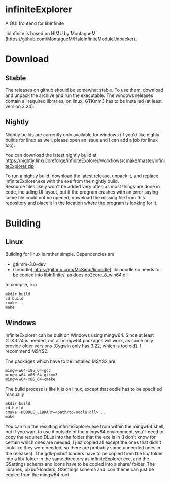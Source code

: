 # infiniteExplorer
A GUI frontend for libInfinite

libInfinite is based on HIMU by MontagueM (https://github.com/MontagueM/HaloInfiniteModuleUnpacker).

# Download
## Stable
The releases on github should be somewhat stable. 
To use them, download and unpack the archive and run the executable. The windows releases contain all required libraries, on linux, GTKmm3 has to be installed (at least version 3.24).
## Nightly
Nightly builds are currently only available for windows (if you'd like nighly builds for linux as well, please open an issue and I can add a job for linux too).

You can download the latest nightly build at https://nightly.link/Coreforge/infiniteExplorer/workflows/cmake/master/infiniteExplorer.zip

To run a nightly build, download the latest release, unpack it, and replace infiniteExplorer.exe with the exe from the nightly build. 
<br>Resource files likely won't be added very often as most things are done in code, including UI layout, but if the program crashes with an error saying some file could not be opened, download the missing file from this repository and place it in the location where the program is looking for it. 

# Building
## Linux
Building for linux is rather simple. 
Dependencies are 
- gtkmm-3.0-dev
- (linoodle)[https://github.com/McSimp/linoodle] liblinoodle.so needs to be copied into libInfinite/, as does oo2core_8_win64.dll

to compile, run
```
mkdir build
cd build
cmake ..
make
```

## Windows
InfiniteExplorer can be built on Windows using mingw64. Since at least GTK3.24 is needed, not all mingw64 packages will work, as some only provide older versions (Cygwin only has 3.22, which is too old). I recommend MSYS2.

The packages which have to be installed MSYS2 are
```
mingw-w64-x86_64-gcc
mingw-w64-x86_64-gtkmm3
mingw-w64-x86_64-cmake
```

The build process is like it is on linux, except that oodle has to be specified manually
```
mkdir build
cd build
cmake -DOODLE_LIBRARY=<path/to/oodle.dll> ..
make
```
You can run the resulting infiniteExplorer.exe from within the mingw64 shell, but if you want to use it outside of the mingw64 environment, you'll need to copy the required DLLs into the folder that the exe is in (I don't know for certain which ones are needed, I just copied all except the ones that didn't look like they were needed, so there are probably some unneeded ones in the releases).
The gdk-pixbuf loaders have to be copied from the lib/ folder into a lib/ folder in the same directory as infiniteExplorer.exe, and the GSettings schema and icons have to be copied into a share/ folder.
The libraries, pixbuf-loaders, GSettings schema and icon theme can just be copied from the mingw64 root.
